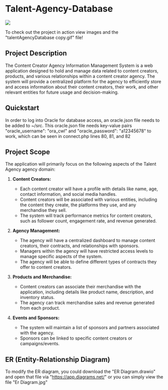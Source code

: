 # Talent-Agency-Database

![](https://github.com/ritvikj7/Talent-Agency-Database/blob/main/images/talentAgencyDatabase%20copy.gif)

To check out the project in action view images and the "talentAgencyDatabase copy.gif" file! 

## Project Description

The Content Creator Agency Information Management System is a web application designed to hold and manage data related to content creators, products, and various relationships within a content creator agency. The system will provide a centralized platform for the agency to efficiently store and access information about their content creators, their work, and other relevant entities for future usage and decision-making.

## Quickstart

In order to log into Oracle for database access, an oracle.json file needs to be added to ~/src. This oracle.json file needs key-value pairs "oracle_username": "ora_cwl" and "oracle_password": "a12345678" to work, which can be seen in connect.php lines 80, 81, and 82

## Project Scope

The application will primarily focus on the following aspects of the Talent Agency agency domain:

1. **Content Creators:**
   - Each content creator will have a profile with details like name, age, contact information, and social media handles.
   - Content creators will be associated with various entities, including the content they create, the platforms they use, and any merchandise they sell.
   - The system will track performance metrics for content creators, such as follower count, engagement rate, and revenue generated.

2. **Agency Management:**
   - The agency will have a centralized dashboard to manage content creators, their contracts, and relationships with sponsors.
   - Managers within the agency will have restricted access levels to manage specific aspects of the system.
   - The agency will be able to define different types of contracts they offer to content creators.

3. **Products and Merchandise:**
   - Content creators can associate their merchandise with the application, including details like product name, description, and inventory status.
   - The agency can track merchandise sales and revenue generated from each product.

4. **Events and Sponsors:**
   - The system will maintain a list of sponsors and partners associated with the agency.
   - Sponsors can be linked to specific content creators or campaigns/events.

## ER (Entity-Relationship Diagram)
To modify the ER diagram, you could download the "ER Diagram.drawio" and open that file via "https://app.diagrams.net/" or you can simply view the file "Er Diagram.jpg"
